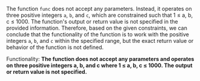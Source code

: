 The function `func` does not accept any parameters. Instead, it operates on three positive integers `a`, `b`, and `c`, which are constrained such that 1 ≤ a, b, c ≤ 1000. The function's output or return value is not specified in the provided information. Therefore, based on the given constraints, we can conclude that the functionality of the function is to work with the positive integers `a`, `b`, and `c` within the specified range, but the exact return value or behavior of the function is not defined. 

Functionality: **The function does not accept any parameters and operates on three positive integers a, b, and c where 1 ≤ a, b, c ≤ 1000. The output or return value is not specified.**